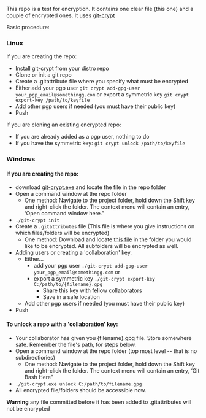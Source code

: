 This repo is a test for encryption. It contains one clear file (this one) and a couple of encrypted ones. It uses [git-crypt](https://www.agwa.name/projects/git-crypt/)

Basic procedure:

### Linux

If you are creating the repo:

- Install git-crypt from your distro repo
- Clone or init a git repo
- Create a .gitattribute file where you specify what must be encrypted
- Either add your pgp user `git crypt add-gpg-user your_pgp_email@somethingg.com` or export a symmetric key `git crypt export-key /path/to/keyfile`
- Add other pgp users if needed (you must have their public key)
- Push

If you are cloning an existing encrypted repo:

- If you are already added as a pgp user, nothing to do
- If you have the symmetric key: `git crypt unlock /path/to/keyfile`

### Windows


#### If you are creating the repo:

- download [git-crypt.exe](https://github.com/LykkeCity/git-crypt/releases) and locate the file in the repo folder
- Open a command window at the repo folder
  - One method: Navigate to the project folder, hold down the Shift key and right-click the folder. The context menu will contain an entry, ‘Open command window here.”
- `./git-crypt init`
- Create a `.gitattributes` file (This file is where you give instructions on which files/folders will be encrypted)
  - One method:  Download and locate [this file](https://raw.githubusercontent.com/OpeningDesign/New_2nd_Story/master/_CLOSED_New_2nd_Story/.gitattributes) in the folder you would like to be encrypted.  All subfolders will be encrypted as well.
- Adding users or creating a 'collaboration' key.
  - Either...
    - add your pgp user `./git-crypt add-gpg-user your_pgp_email@somethingg.com` or 
    - export a symmetric key `./git-crypt export-key C:/path/to/{filename}.gpg`
      - Share this key with fellow collaborators
      - Save in a safe location
  - Add other pgp users if needed (you must have their public key)
- Push


#### To unlock a repo with a 'collaboration' key:
- Your collaborator has given you {filename}.gpg file.  Store somewhere safe.  Remember the file's path, for steps below.
- Open a command window at the repo folder (top most level -- that is no subdirectiories)
  - One method: Navigate to the project folder, hold down the Shift key and right-click the folder. The context menu will contain an entry, ‘Git Bash Here”
- `./git-crypt.exe unlock C:/path/to/filename.gpg`
- All encrypted file/folders should be accessible now.


**Warning** any file committed before it has been added to .gitattributes will not be encrypted
